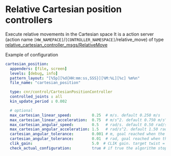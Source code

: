 # Relative Cartesian position controllers
Execute relative movements in the Cartesian space
It is a action server (action name `[HW_NAMEPACE]`/`[CONTROLLER_NAMESPACE]`/relative_move) of type [relative_cartesian_controller_msgs/RelativeMove](relative_cartesian_controller_msgs/action/RelativeMove.action)

Example of configuration
``` yaml
cartesian_position:
  appenders: [file, screen]
  levels: [debug, info]
  pattern_layout: "[%5p][%d{HH:mm:ss,SSS}][%M:%L][%c] %m%n"
  file_name: "cartesian_position"

  type: cnr/control/CartesianPositionController
  controlled_joints : all
  kin_update_period : 0.002

  # optional
  max_cartesian_linear_speed:         0.25  # m/s. default 0.250 m/s
  max_cartesian_linear_acceleration:  0.75  # m/s^2. default 0.750 m/s^2
  max_cartesian_angular_speed:        0.5   # rad/s. default 0.50 rad/s
  max_cartesian_angular_acceleration: 1.5   # rad/s^2. default 1.50 rad/s^2
  cartesian_angular_tolerance:        0.001 # m, goal reached when the pose error is less than cartesian_linear_tolerance. default: 0.001 m
  cartesian_angular_tolerance:        0.01  # rad, goal reached when the pose error is less than cartesian_angular_tolerance. default: 0.01 rad
  clik_gain:                          5.0  # CLIK gain. target twist = clik_gain * geometrical_error
  check_actual_configuration:         true # if true the algorithm stops when the actual position reaches the destination, if false the algorithm stops when the target reaches the destination. default true
```
